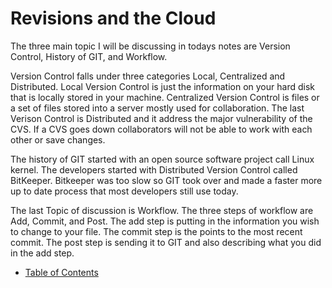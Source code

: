 # Revisions and the Cloud 

The three main topic I will be discussing in todays notes are Version Control, History of GIT, and Workflow.

Version Control falls under three categories Local, Centralized and Distributed. Local Version Control is just the information on your hard disk that is locally stored in your machine. Centralized Version Control is files or a set of files stored into a server mostly used for collaboration. The last Verison Control is Distributed and it address the major vulnerability of the CVS. If a CVS goes down collaborators will not be able to work with each other or save changes.

The history of GIT started with an open source software project call Linux kernel. The developers started with Distributed Version Control called BitKeeper. Bitkeeper was too slow so GIT took over and made a faster more up to date process that most developers still use today.

The last Topic of discussion is Workflow. The three steps of workflow are Add, Commit, and Post. The add step is putting in the information you wish to change to your file. The commit step is the points to the most recent commit. The post step is sending it to GIT and also describing what you did in the add step.

- [Table of Contents](README.md)
